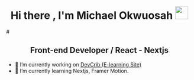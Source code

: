 <h1 align="center"><b>Hi there , I'm Michael Okwuosah </b><img src="https://media.giphy.com/media/hvRJCLFzcasrR4ia7z/giphy.gif" width="35"></h1>

#<h2 align="center">Front-end Developer / React - Nextjs</h2>

- 🔭 I’m currently working on [DevCrib (E-learning Site)](https://devcribold.vercel.app/)  
- 🌱 I’m currently learning Nextjs, Framer Motion.

<!--
**m1chae-l/m1chae-l** is a ✨ _special_ ✨ repository because its `README.md` (this file) appears on your GitHub profile.

Here are some ideas to get you started:


- 👯 I’m looking to collaborate on ...
- 🤔 I’m looking for help with ...
- 💬 Ask me about ...
- 📫 How to reach me: ...
- 😄 Pronouns: ...
- ⚡ Fun fact: ...
-->

